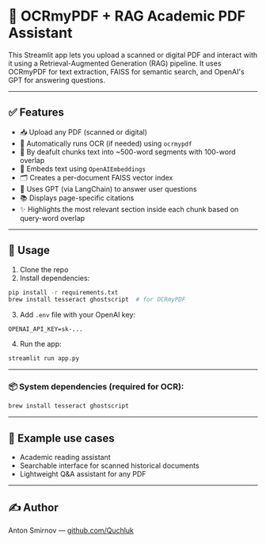# 📄 OCRmyPDF + RAG Academic PDF Assistant

This Streamlit app lets you upload a scanned or digital PDF and interact with it using a Retrieval-Augmented Generation (RAG) pipeline.
It uses OCRmyPDF for text extraction, FAISS for semantic search, and OpenAI's GPT for answering questions.

---

## ✅ Features
- 📥 Upload any PDF (scanned or digital)
- 🔎 Automatically runs OCR (if needed) using `ocrmypdf`
- 🧠 By deafult chunks text into ~500-word segments with 100-word overlap
- 🧬 Embeds text using `OpenAIEmbeddings`
- 🗂 Creates a per-document FAISS vector index
- 🤖 Uses GPT (via LangChain) to answer user questions
- 📚 Displays page-specific citations
- ✨ Highlights the most relevant section inside each chunk based on query-word overlap

---

## 🚀 Usage
1. Clone the repo
2. Install dependencies:
```bash
pip install -r requirements.txt
brew install tesseract ghostscript  # for OCRmyPDF
```
3. Add `.env` file with your OpenAI key:
```env
OPENAI_API_KEY=sk-...
```
4. Run the app:
```bash
streamlit run app.py
```

---

### 📦 System dependencies (required for OCR):
```bash
brew install tesseract ghostscript
```

---

## 🧠 Example use cases
- Academic reading assistant 
- Searchable interface for scanned historical documents
- Lightweight Q&A assistant for any PDF

---

## ✍️ Author
Anton Smirnov — [github.com/Quchluk](https://github.com/Quchluk)
